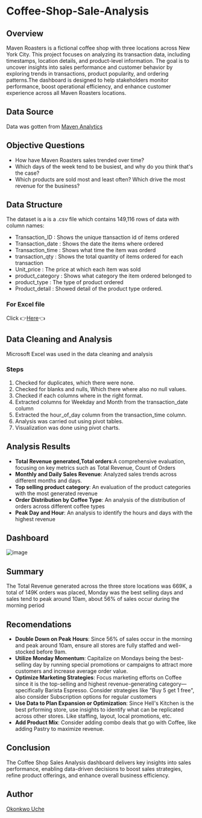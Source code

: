 # Coffee-Shop-Sale-Analysis
## Overview
Maven Roasters is a fictional coffee shop with three locations across New York City. This project focuses on analyzing its transaction data, including timestamps, location details, and product-level information. The goal is to uncover insights into sales performance and customer behavior by exploring trends in transactions, product popularity, and ordering patterns.The dashboard is designed to help stakeholders monitor performance, boost operational efficiency, and enhance customer experience across all Maven Roasters locations.
## Data Source
Data was gotten from [Maven Analytics](https://mavenanalytics.io/data-playground?order=date_added%2Cdesc&search=coffee%20shop%20sales)
## Objective Questions
- How have Maven Roasters sales trended over time?
- Which days of the week tend to be busiest, and why do you think that's the case?
- Which products are sold most and least often? Which drive the most revenue for the business?
## Data Structure
The dataset is a is a .csv file which contains 149,116 rows of data with column names:
- Transaction_ID : Shows the unique ttansaction id of items ordered
- Transaction_date : Shows the date the items where ordered
- Transaction_time : Shows what time the item was orderd
- transaction_qty : Shows the total quantity of items ordered for each transaction
- Unit_price : The price at which each item was sold
- product_category : Shows what category the item ordered belonged to
- product_type : The type of product ordered
- Product_detail : Showed detail of the product type ordered.
### For Excel file 
Click 👉[Here](https://drive.google.com/drive/folders/1Nds6U1bjyhYVRR7fVWHS0EE_a67a-S0_?usp=drive_link)👈
## Data Cleaning and Analysis
Microsoft Excel was used in the data cleaning and analysis 
### Steps
1. Checked for duplicates, which there were none.
2. Checked for blanks and nulls, Which there where also no null values.
3. Checked if each columns where in the right format.
4. Extracted columns for Weekday and Month from the transaction_date column
5. Extracted the hour_of_day column from the transaction_time column.
6. Analysis was carried out using pivot tables.
7. Visualization was done using pivot charts.
## Analysis Results
- **Total Revenue generated,Total orders**:A comprehensive evaluation, focusing on key metrics such as Total Revenue, Count of Orders
- **Monthly and Daily Sales Revenue**: Analyzed sales trends across different months and days.
- **Top selling product category**: An evaluation of the product categories with the most generated revenue
- **Order Distribution by Coffee Type**: An analysis of the distribution of orders across different coffee types
- **Peak Day and Hour**: An analysis to identify the hours and days with the highest revenue
## Dashboard
![image](https://github.com/user-attachments/assets/c014e4b0-dcd2-478d-9d02-1702e7f67adf)
## Summary
The Total Revenue generated across the three store locations was 669K, a total of 149K orders was placed, Monday was the best selling days and sales tend to peak around 10am, about 56% of sales occur during the morning period
## Recomendations
- **Double Down on Peak Hours**: Since 56% of sales occur in the morning and peak around 10am, ensure all stores are fully staffed and well-stocked before 9am.
- **Utilize Monday Momentum**: Capitalize on Mondays being the best-selling day by running special promotions or campaigns to attract more customers and increase average order value.
- **Optimize Marketing Strategies**: Focus marketing efforts on Coffee since it is the top-selling and highest revenue-generating category—specifically Barista Espresso. Consider strategies like "Buy 5 get 1 free", also consider Subscription options for regular customers
- **Use Data to Plan Expansion or Optimization**: Since Hell's Kitchen is the best prforming store, use insights to identify what can be replicated across other stores. Like staffing, layout, local promotions, etc.
- **Add Product Mix**: Consider adding combo deals that go with Coffee, like adding Pastry to maximize revenue.
## Conclusion
The Coffee Shop Sales Analysis dashboard delivers key insights into sales performance, enabling data-driven decisions to boost sales strategies, refine product offerings, and enhance overall business efficiency.
## Author
[Okonkwo Uche](https://www.linkedin.com/in/okonkwo-uche-28891a295/)
